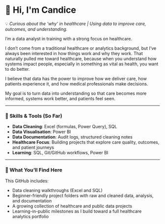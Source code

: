 # 👋 Hi, I'm Candice

💡 *Curious about the ‘why’ in healthcare | Using data to improve care, outcomes, and understanding.*

I’m a data analyst in training with a strong focus on healthcare.

I don’t come from a traditional healthcare or analytics background, but I’ve always been interested in how things work and why they work. That naturally pulled me toward healthcare, because when you understand how systems impact people, especially in something as vital as health, you want to do better.

I believe that data has the power to improve how we deliver care, how patients experience it, and how medical professionals make decisions.

My goal is to turn data into understanding so that care becomes more informed, systems work better, and patients feel seen.

---

### 🔧 Skills & Tools (So Far)
- **Data Cleaning**: Excel (formulas, Power Query), SQL
- **Data Visualisation**: Power BI
- **Data Documentation**: Audit logs, structured cleaning notes
- **Healthcare Focus**: Building projects that explore care quality, outcomes, and patient journeys
- **Learning**: SQL, Git/GitHub workflows, Power BI

---

### 📌 What You’ll Find Here
This GitHub includes:
- Data cleaning walkthroughs (Excel and SQL)
- Beginner-friendly project folders with raw and cleaned data, analysis, and documentation
- A growing collection of healthcare and public data projects
- Learning-in-public milestones as I build toward a full healthcare analytics portfolio

